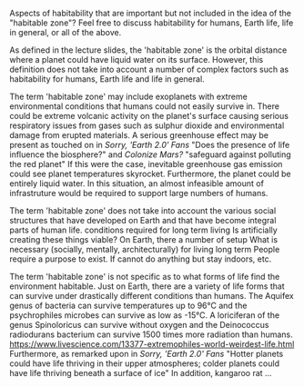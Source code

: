 Aspects of habitability that are important but not included in the idea of the "habitable zone"? 
Feel free to discuss habitability for humans, Earth life, life in general, or all of the above.

As defined in the lecture slides, the 'habitable zone' is the orbital distance where a planet could have liquid water on its surface.
However, this definition does not take into account a number of complex factors such as habitability for humans, Earth life and life in general.

The term 'habitable zone' may include exoplanets with extreme environmental conditions that humans could not easily survive in.
There could be extreme volcanic activity on the planet's surface causing serious respiratory issues from gases such as sulphur dioxide and environmental damage from erupted materials.
A serious greenhouse effect may be present as touched on in *Sorry, 'Earth 2.0' Fans* "Does the presence of life influence the biosphere?" and *Colonize Mars?* "safeguard against polluting the red planet"
If this were the case, inevitable greenhouse gas emission could see planet temperatures skyrocket.
Furthermore, the planet could be entirely liquid water. In this situation, an almost infeasible amount of infrastruture would be required to support large numbers of humans. 

The term 'habitable zone' does not take into account the various social structures that have developed on Earth and that have become integral parts of human life.
conditions required for long term living
Is artificially creating these things viable?
On Earth, there a number of setup
What is necessary (socially, mentally, architecturally) for living long term
People require a purpose to exist. If cannot do anything but stay indoors, etc.

The term 'habitable zone' is not specific as to what forms of life find the environment habitable.
Just on Earth, there are a variety of life forms that can survive under drastically different conditions than humans.
The Aquifex genus of bacteria can survive temperatures up to 96°C and the psychrophiles microbes can survive as low as -15°C.
A loriciferan of the genus Spinoloricus can survive without oxygen and the Deinococcus radiodurans bacterium can survive 1500 times more radiation than humans.
https://www.livescience.com/13377-extremophiles-world-weirdest-life.html
Furthermore, as remarked upon in *Sorry, 'Earth 2.0' Fans* "Hotter planets could have life thriving in their upper atmospheres; colder planets could have life thriving beneath a surface of ice"
In addition, kangaroo rat ...

